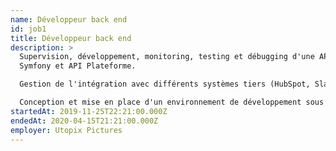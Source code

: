 ```yaml
---
name: Développeur back end
id: job1
title: Développeur back end
description: >
  Supervision, développement, monitoring, testing et débugging d'une API avec
  Symfony et API Plateforme. 

  Gestion de l'intégration avec différents systèmes tiers (HubSpot, Slack, Gmail). 

  Conception et mise en place d'un environnement de développement sous Debian.
startedAt: 2019-11-25T22:21:00.000Z
endedAt: 2020-04-15T21:21:00.000Z
employer: Utopix Pictures
---
```

